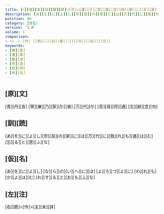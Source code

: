 ```yaml
---
title: [（][或][本][従][藤][原]<[京]>[遷][于][寧][樂][宮][時][歌][）][反][歌]
description: [あ][を][に][よ][し][奈][良][の][家][に][は][万][代][に][我][れ][も][通][は][む][忘][る][と][思][ふ][な]
position: 80
category: [巻]1
version: '1.0'
volume: 1
comparison:
- <> -> [作] [[西][（][右][書][）]][[冷]][[紀]][[文]]
keywords:
- [雑][歌]
- [遷][都]
- [藤][原]
- [奈][良]
- [枕][詞]
- [地][名]
---
```


## [原][文]

[青][丹][吉] [寧][樂][乃][家][尓][者] [万][代][尓] [吾][母][将][通] [忘][跡][念][勿]

## [訓][読]

[あ][を][に][よ][し][奈][良][の][家][に][は][万][代][に][我][れ][も][通][は][む][忘][る][と][思][ふ][な]

## [仮][名]

[あ][を][に][よ][し] [な][ら][の][い][へ][に][は] [よ][ろ][づ][よ][に] [わ][れ][も][か][よ][は][む] [わ][す][る][と][お][も][ふ][な]

## [左][注]

[右][歌]<[作]>[主][未][詳]

